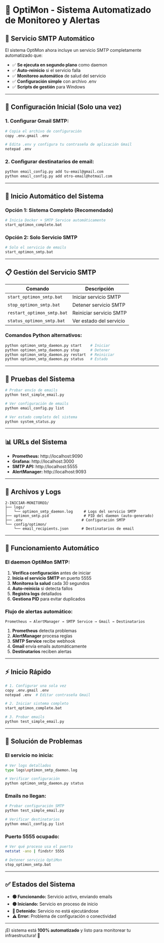# 🚀 OptiMon - Sistema Automatizado de Monitoreo y Alertas

## 📧 **Servicio SMTP Automático**

El sistema OptiMon ahora incluye un servicio SMTP completamente automatizado que:

- ✅ **Se ejecuta en segundo plano** como daemon
- ✅ **Auto-reinicio** si el servicio falla
- ✅ **Monitoreo automático** de salud del servicio
- ✅ **Configuración simple** con archivo .env
- ✅ **Scripts de gestión** para Windows

---

## 🔧 **Configuración Inicial (Solo una vez)**

### 1. Configurar Gmail SMTP:
```bash
# Copia el archivo de configuración
copy .env.gmail .env

# Edita .env y configura tu contraseña de aplicación Gmail
notepad .env
```

### 2. Configurar destinatarios de email:
```bash
python email_config.py add tu-email@gmail.com
python email_config.py add otro-email@hotmail.com
```

---

## 🚀 **Inicio Automático del Sistema**

### Opción 1: Sistema Completo (Recomendado)
```bash
# Inicia Docker + SMTP Service automáticamente
start_optimon_complete.bat
```

### Opción 2: Solo Servicio SMTP
```bash
# Solo el servicio de emails
start_optimon_smtp.bat
```

---

## 📋 **Gestión del Servicio SMTP**

| Comando | Descripción |
|---------|-------------|
| `start_optimon_smtp.bat` | Iniciar servicio SMTP |
| `stop_optimon_smtp.bat` | Detener servicio SMTP |
| `restart_optimon_smtp.bat` | Reiniciar servicio SMTP |
| `status_optimon_smtp.bat` | Ver estado del servicio |

### Comandos Python alternativos:
```bash
python optimon_smtp_daemon.py start    # Iniciar
python optimon_smtp_daemon.py stop     # Detener  
python optimon_smtp_daemon.py restart  # Reiniciar
python optimon_smtp_daemon.py status   # Estado
```

---

## 🧪 **Pruebas del Sistema**

```bash
# Probar envío de emails
python test_simple_email.py

# Ver configuración de emails
python email_config.py list

# Ver estado completo del sistema
python system_status.py
```

---

## 📊 **URLs del Sistema**

- **Prometheus:** http://localhost:9090
- **Grafana:** http://localhost:3000  
- **SMTP API:** http://localhost:5555
- **AlertManager:** http://localhost:9093

---

## 📁 **Archivos y Logs**

```
2-INICIAR-MONITOREO/
├── logs/
│   └── optimon_smtp_daemon.log     # Logs del servicio SMTP
├── optimon_smtp.pid                # PID del daemon (auto-generado)
├── .env                           # Configuración SMTP
└── config/optimon/
    └── email_recipients.json      # Destinatarios de email
```

---

## 🔄 **Funcionamiento Automático**

### El daemon OptiMon SMTP:

1. **Verifica configuración** antes de iniciar
2. **Inicia el servicio SMTP** en puerto 5555
3. **Monitorea la salud** cada 30 segundos
4. **Auto-reinicia** si detecta fallos
5. **Registra logs** detallados
6. **Gestiona PID** para evitar duplicados

### Flujo de alertas automático:

```
Prometheus → AlertManager → SMTP Service → Gmail → Destinatarios
```

1. **Prometheus** detecta problemas
2. **AlertManager** procesa reglas
3. **SMTP Service** recibe webhook
4. **Gmail** envía emails automáticamente
5. **Destinatarios** reciben alertas

---

## ⚡ **Inicio Rápido**

```bash
# 1. Configurar una sola vez
copy .env.gmail .env
notepad .env  # Editar contraseña Gmail

# 2. Iniciar sistema completo
start_optimon_complete.bat

# 3. Probar emails
python test_simple_email.py
```

---

## 🔧 **Solución de Problemas**

### El servicio no inicia:
```bash
# Ver logs detallados
type logs\optimon_smtp_daemon.log

# Verificar configuración
python optimon_smtp_daemon.py status
```

### Emails no llegan:
```bash
# Probar configuración SMTP
python test_simple_email.py

# Verificar destinatarios
python email_config.py list
```

### Puerto 5555 ocupado:
```bash
# Ver qué proceso usa el puerto
netstat -ano | findstr 5555

# Detener servicio OptiMon
stop_optimon_smtp.bat
```

---

## ✅ **Estados del Sistema**

- **🟢 Funcionando:** Servicio activo, enviando emails
- **🟡 Iniciando:** Servicio en proceso de inicio
- **🔴 Detenido:** Servicio no está ejecutándose
- **⚠️ Error:** Problema de configuración o conectividad

---

¡El sistema está **100% automatizado** y listo para monitorear tu infraestructura! 🚀